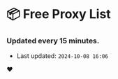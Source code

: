 # :package: Free Proxy List
### Updated every 15 minutes.

- Last updated: `2024-10-08 16:06`

:heart:

